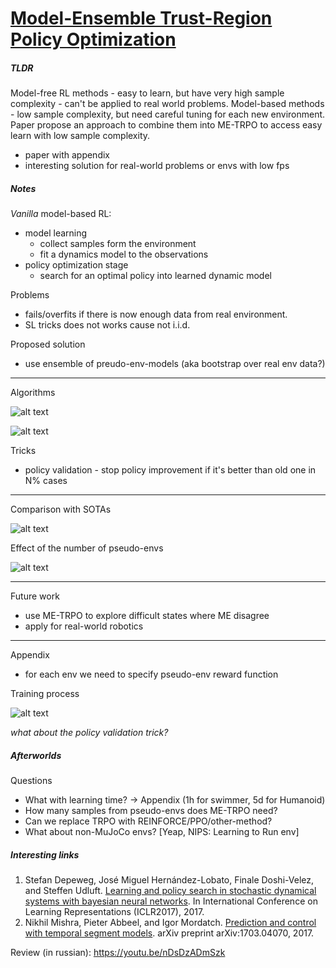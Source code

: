 # [Model-Ensemble Trust-Region Policy Optimization](https://arxiv.org/abs/1802.10592)

##### TLDR

Model-free RL methods - easy to learn, but have very high sample complexity - can't be applied to real world problems. Model-based methods - low sample complexity, but need careful tuning for each new environment. Paper propose an approach to combine them into ME-TRPO to access easy learn with low sample complexity.

- paper with appendix
- interesting solution for real-world problems or envs with low fps

##### Notes

*Vanilla* model-based RL:

- model learning
  - collect samples form the environment
  - fit a dynamics model to the observations
- policy optimization stage
  - search for an optimal policy into learned dynamic model

Problems

- fails/overfits if there is now enough data from real environment.
- SL tricks does not works cause not i.i.d.

Proposed solution

- use ensemble of preudo-env-models (aka bootstrap over real env data?)

---

Algorithms

![alt text](https://github.com/Scitator/papers/blob/master/papers/1802_me_trpo/a1.png)

![alt text](https://github.com/Scitator/papers/blob/master/papers/1802_me_trpo/a2.png)

Tricks

- policy validation - stop policy improvement if it's better than old one in N% cases

---

Comparison with SOTAs

![alt text](https://github.com/Scitator/papers/blob/master/papers/1802_me_trpo/f2.png)

Effect of the number of pseudo-envs

![alt text](https://github.com/Scitator/papers/blob/master/papers/1802_me_trpo/f4.png)

---

Future work

- use ME-TRPO to explore difficult states where ME disagree
- apply for real-world robotics

---

Appendix

- for each env we need to specify pseudo-env reward function

Training process

![alt text](https://github.com/Scitator/papers/blob/master/papers/1802_me_trpo/f5.png)

*what about the policy validation trick?*

##### Afterworlds

Questions

- What with learning time? -> Appendix (1h for swimmer, 5d for Humanoid)
- How many samples from pseudo-envs does ME-TRPO need?
- Can we replace TRPO with REINFORCE/PPO/other-method?
- What about non-MuJoCo envs? [Yeap, NIPS: Learning to Run env]

##### Interesting links

1. Stefan Depeweg, José Miguel Hernández-Lobato, Finale Doshi-Velez, and Steffen Udluft. [Learning and policy search in stochastic dynamical systems with bayesian neural networks](https://arxiv.org/abs/1605.07127). In International Conference on Learning Representations (ICLR2017), 2017.
2. Nikhil Mishra, Pieter Abbeel, and Igor Mordatch. [Prediction and control with temporal segment models](https://arxiv.org/abs/1703.04070). arXiv preprint arXiv:1703.04070, 2017.



Review (in russian): https://youtu.be/nDsDzADmSzk